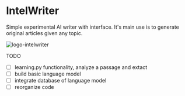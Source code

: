 # IntelWriter


Simple experimental AI writer with interface. It's main use is to generate original articles given any topic.

![logo-intelwriter](https://user-images.githubusercontent.com/59159608/91619545-5b395080-e95b-11ea-8bfa-e6fedeec3133.png)


TODO

-[ ] learning.py functionality, analyze a passage and extact 
-[ ] build basic language model
-[ ] integrate database of language model
-[ ] reorganize code
